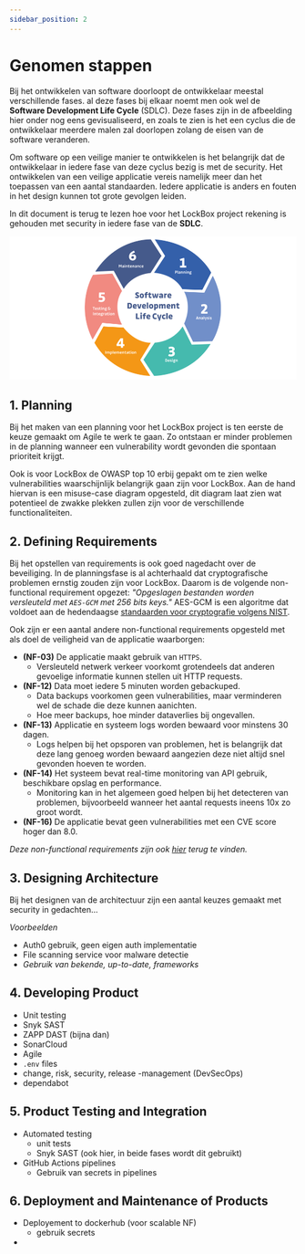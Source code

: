 ```yaml
---
sidebar_position: 2
---
```

# Genomen stappen
Bij het ontwikkelen van software doorloopt de ontwikkelaar meestal verschillende fases. al deze fases bij elkaar noemt men ook wel de **Software Development Life Cycle** (SDLC). Deze fases zijn in de afbeelding hier onder nog eens gevisualiseerd, en zoals te zien is het een cyclus die de ontwikkelaar meerdere malen zal doorlopen zolang de eisen van de software veranderen. 

Om software op een veilige manier te ontwikkelen is het belangrijk dat de ontwikkelaar in iedere fase van deze cyclus bezig is met de security. Het ontwikkelen van een veilige applicatie vereis namelijk meer dan het toepassen van een aantal standaarden. Iedere applicatie is anders en fouten in het design kunnen tot grote gevolgen leiden.

In dit document is terug te lezen hoe voor het LockBox project rekening is gehouden met security in iedere fase van de **SDLC**. 

![SDLC diagram](./SDLC.png)


## 1. Planning
Bij het maken van een planning voor het LockBox project is ten eerste de keuze gemaakt om Agile te werk te gaan. Zo ontstaan er minder problemen in de planning wanneer een vulnerability wordt gevonden die spontaan prioriteit krijgt. 

Ook is voor LockBox de OWASP top 10 erbij gepakt om te zien welke vulnerabilities waarschijnlijk belangrijk gaan zijn voor LockBox. Aan de hand hiervan is een misuse-case diagram opgesteld, dit diagram laat zien wat potentieel de zwakke plekken zullen zijn voor de verschillende functionaliteiten. 

## 2. Defining Requirements
Bij het opstellen van requirements is ook goed nagedacht over de beveiliging. In de planningsfase is al achterhaald dat cryptografische problemen ernstig zouden zijn voor LockBox. Daarom is de volgende non-functional requirement opgezet: 
*"Opgeslagen bestanden worden versleuteld met `AES-GCM` met 256 bits keys."* 
AES-GCM is een algoritme dat voldoet aan de hedendaagse [standaarden voor cryptografie volgens NIST](https://csrc.nist.gov/projects/block-cipher-techniques). 

Ook zijn er een aantal andere non-functional requirements opgesteld met als doel de veiligheid van de applicatie waarborgen:
- **(NF-03)** De applicatie maakt gebruik van `HTTPS`.
	- Versleuteld netwerk verkeer voorkomt grotendeels dat anderen gevoelige informatie kunnen stellen uit HTTP requests.
- **(NF-12)** Data moet iedere 5 minuten worden gebackuped.
	- Data backups voorkomen geen vulnerabilities, maar verminderen wel de schade die deze kunnen aanichten.
	- Hoe meer backups, hoe minder dataverlies bij ongevallen.
- **(NF-13)** Applicatie en systeem logs worden bewaard voor minstens 30 dagen.
	- Logs helpen bij het opsporen van problemen, het is belangrijk dat deze lang genoeg worden bewaard aangezien deze niet altijd snel gevonden hoeven te worden. 
- **(NF-14)** Het systeem bevat real-time monitoring van API gebruik, beschikbare opslag en performance.
	- Monitoring kan in het algemeen goed helpen bij het detecteren van problemen, bijvoorbeeld wanneer het aantal requests ineens 10x zo groot wordt. 
- **(NF-16)** De applicatie bevat geen vulnerabilities met een CVE score hoger dan 8.0.

*Deze non-functional requirements zijn ook [hier](https://rikdgd.github.io/rikdegoede-s6-docs/docs/Application-Design/analyse-document#non-functional-requirements) terug te vinden.*

## 3. Designing Architecture
Bij het designen van de architectuur zijn een aantal keuzes gemaakt met security in gedachten...

*Voorbeelden*
- Auth0 gebruik, geen eigen auth implementatie
- File scanning service voor malware detectie
- *Gebruik van bekende, up-to-date, frameworks*

## 4. Developing Product
- Unit testing
- Snyk SAST
- ZAPP DAST (bijna dan)
- SonarCloud
- Agile
- `.env` files
- change, risk, security, release -management (DevSecOps)
- dependabot

## 5. Product Testing and Integration
- Automated testing
	- unit tests
	- Snyk SAST (ook hier, in beide fases wordt dit gebruikt)
- GitHub Actions pipelines
	- Gebruik van secrets in pipelines

## 6. Deployment and Maintenance of Products
- Deployement to dockerhub (voor scalable NF)
	- gebruik secrets
- 